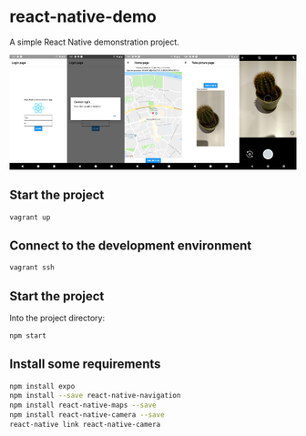 # react-native-demo

A simple React Native demonstration project.

![Image 1](screenshots/screenshots.png)

## Start the project

```sh
vagrant up
```

## Connect to the development environment

```sh
vagrant ssh
```

## Start the project

Into the project directory:

```sh
npm start
```

## Install some requirements

```sh
npm install expo
npm install --save react-native-navigation
npm install react-native-maps --save
npm install react-native-camera --save
react-native link react-native-camera
```
